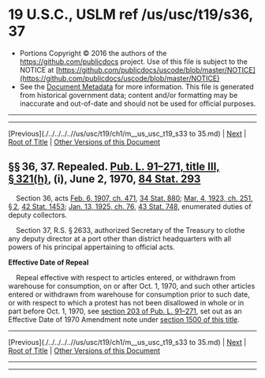 ---
---

# 19 U.S.C., USLM ref /us/usc/t19/s36, 37

* Portions Copyright © 2016 the authors of the https://github.com/publicdocs project.
  Use of this file is subject to the NOTICE at [https://github.com/publicdocs/uscode/blob/master/NOTICE](https://github.com/publicdocs/uscode/blob/master/NOTICE)
* See the [Document Metadata](././../../../..//README.md) for more information.
  This file is generated from historical government data; content and/or formatting may be inaccurate and out-of-date and should not be used for official purposes.

----------
----------

[Previous](./../../../..//us/usc/t19/ch1/m__us_usc_t19_s33 to 35.md) | [Next](./../../../..//us/usc/t19/ch1/m__us_usc_t19_s38.md) | [Root of Title](./../../../../) | [Other Versions of this Document](https://publicdocs.github.io/go/links?ns=uslm&ref=%2Fus%2Fusc%2Ft19%2Fs36%2C+37)

## §§ 36, 37. Repealed. [Pub. L. 91–271, title III, § 321(h)][/us/pl/91/271/s321/h], (i), June 2, 1970, [84 Stat. 293][/us/stat/84/293]

    Section 36, acts [Feb. 6, 1907, ch. 471][/us/act/1907-02-06/ch471], [34 Stat. 880][/us/stat/34/880]; [Mar. 4, 1923, ch. 251, § 2][/us/act/1923-03-04/ch251/s2], [42 Stat. 1453][/us/stat/42/1453]; [Jan. 13, 1925, ch. 76][/us/act/1925-01-13/ch76], [43 Stat. 748][/us/stat/43/748], enumerated duties of deputy collectors.

    Section 37, R.S. § 2633, authorized Secretary of the Treasury to clothe any deputy director at a port other than district headquarters with all powers of his principal appertaining to official acts.

 __Effective Date of Repeal__ 

    Repeal effective with respect to articles entered, or withdrawn from warehouse for consumption, on or after Oct. 1, 1970, and such other articles entered or withdrawn from warehouse for consumption prior to such date, or with respect to which a protest has not been disallowed in whole or in part before Oct. 1, 1970, see [section 203 of Pub. L. 91–271][/us/pl/91/271/s203], set out as an Effective Date of 1970 Amendment note under [section 1500 of this title][/us/usc/t19/s1500].

----------

[Previous](./../../../..//us/usc/t19/ch1/m__us_usc_t19_s33 to 35.md) | [Next](./../../../..//us/usc/t19/ch1/m__us_usc_t19_s38.md) | [Root of Title](./../../../../) | [Other Versions of this Document](https://publicdocs.github.io/go/links?ns=uslm&ref=%2Fus%2Fusc%2Ft19%2Fs36%2C+37)

----------
----------

[/us/pl/91/271/s321/h]: https://publicdocs.github.io/go/links?ns=uslm&ref=%2Fus%2Fpl%2F91%2F271%2Fs321%2Fh
[/us/stat/84/293]: https://publicdocs.github.io/go/links?ns=uslm&ref=%2Fus%2Fstat%2F84%2F293
[/us/act/1907-02-06/ch471]: https://publicdocs.github.io/go/links?ns=uslm&ref=%2Fus%2Fact%2F1907-02-06%2Fch471
[/us/stat/34/880]: https://publicdocs.github.io/go/links?ns=uslm&ref=%2Fus%2Fstat%2F34%2F880
[/us/act/1923-03-04/ch251/s2]: https://publicdocs.github.io/go/links?ns=uslm&ref=%2Fus%2Fact%2F1923-03-04%2Fch251%2Fs2
[/us/stat/42/1453]: https://publicdocs.github.io/go/links?ns=uslm&ref=%2Fus%2Fstat%2F42%2F1453
[/us/act/1925-01-13/ch76]: https://publicdocs.github.io/go/links?ns=uslm&ref=%2Fus%2Fact%2F1925-01-13%2Fch76
[/us/stat/43/748]: https://publicdocs.github.io/go/links?ns=uslm&ref=%2Fus%2Fstat%2F43%2F748
[/us/pl/91/271/s203]: https://publicdocs.github.io/go/links?ns=uslm&ref=%2Fus%2Fpl%2F91%2F271%2Fs203
[/us/usc/t19/s1500]: https://publicdocs.github.io/go/links?ns=uslm&ref=%2Fus%2Fusc%2Ft19%2Fs1500


